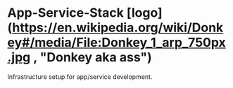 # App-Service-Stack [logo](https://en.wikipedia.org/wiki/Donkey#/media/File:Donkey_1_arp_750px.jpg , "Donkey aka ass")
Infrastructure setup for app/service development.


